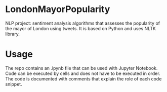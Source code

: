# LondonMayorPopularity
NLP project: sentiment analysis algorithms that assesses the popularity of the mayor of London using tweets. 
It is based on Python and uses NLTK library.

# Usage
The repo contains an .ipynb file that can be used with Jupyter Notebook. Code can be executed by cells and does not have to be executed in order. The code is documented with comments that explain the role of each code snippet.
